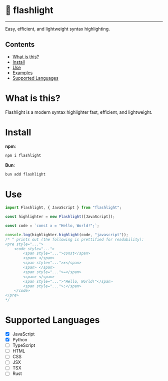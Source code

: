 # 🔦 flashlight

---

Easy, efficient, and lightweight syntax highlighting.

## Contents

-   [What is this?](#what-is-this)
    <!-- * [When should I use this?](#when-should-i-use-this?) -->
    <!-- * [Playground](#playground) -->
-   [Install](#install)
-   [Use](#use)
-   [Examples](#examples)
-   [Supported Languages](#supported-languages)

# What is this?

Flashlight is a modern syntax highlighter fast, efficient, and lightweight.

<!-- # When should I use this? -->

<!-- # Playground -->

# Install

**npm**:

```bash
npm i flashlight
```

**Bun**:

```bash
bun add flashlight
```

# Use

```typescript
import Flashlight, { JavaScript } from "flashlight";

const highlighter = new Flashlight([JavaScript]);

const code = `const x = "Hello, World!";`;

console.log(highlighter.highlight(code, "javascript"));
/* ^ prints out (the following is prettified for readability):
<pre style="...">
    <code style="...">
        <span style="...">const</span>
        <span> </span>
        <span style="...">x</span>
        <span> </span>
        <span style="...">=</span>
        <span> </span>
        <span style="...">"Hello, World!"</span>
        <span style="...">;</span>
    </code>
</pre>
*/
```

# Supported Languages

-   [x] JavaScript
-   [x] Python
-   [ ] TypeScript
-   [ ] HTML
-   [ ] CSS
-   [ ] JSX
-   [ ] TSX
-   [ ] Rust
